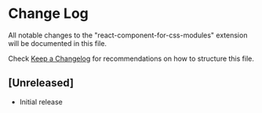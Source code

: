# Change Log

All notable changes to the "react-component-for-css-modules" extension will be documented in this file.

Check [Keep a Changelog](http://keepachangelog.com/) for recommendations on how to structure this file.

## [Unreleased]

- Initial release